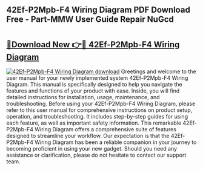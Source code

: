 ## 42Ef-P2Mpb-F4 Wiring Diagram PDF Download Free - Part-MMW User Guide Repair NuGcd

# <h2><a href="http://dfpyj9.blite.top/?on=42Ef-P2Mpb-F4+Wiring+Diagram">🔗Download New 👉🔴 42Ef-P2Mpb-F4 Wiring Diagram</a></h2>

[![42Ef-P2Mpb-F4 Wiring Diagram download](https://i.imgur.com/lujVjoI.png)](http://dfpyj9.blite.top/?on=42Ef-P2Mpb-F4+Wiring+Diagram)
Greetings and welcome to the user manual for your newly implemented system 42Ef-P2Mpb-F4 Wiring Diagram. This manual is specifically designed to help you navigate the features and functions of your product with ease. Inside, you will find detailed instructions for installation, usage, maintenance, and troubleshooting. Before using your 42Ef-P2Mpb-F4 Wiring Diagram, please refer to this user manual for comprehensive instructions on product setup, operation, and troubleshooting. It includes step-by-step guides for using each feature, as well as important safety information. This remarkable 42Ef-P2Mpb-F4 Wiring Diagram offers a comprehensive suite of features designed to streamline your workflow. Our expectation is that the 42Ef-P2Mpb-F4 Wiring Diagram has been a reliable companion in your journey to becoming proficient in using your new gadget. Should you need any assistance or clarification, please do not hesitate to contact our support team.
